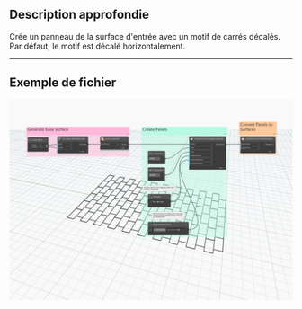 ## Description approfondie
Crée un panneau de la surface d&apos;entrée avec un motif de carrés décalés. Par défaut, le motif est décalé horizontalement.
___
## Exemple de fichier

![ByStaggeredQuads](./Autodesk.DesignScript.Geometry.PanelSurface.ByStaggeredQuads_img.jpg)
